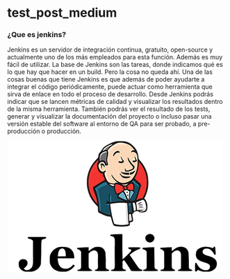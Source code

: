 # test_post_medium

### ¿Que es jenkins?

Jenkins es un servidor de integración continua, gratuito, open-source y actualmente uno de los más empleados para esta función. Además es muy fácil de utilizar.
La base de Jenkins son las tareas, donde indicamos qué es lo que hay que hacer en un build.
Pero la cosa no queda ahí. Una de las cosas buenas que tiene Jenkins es que además de poder ayudarte a integrar el código periódicamente, puede actuar como herramienta que sirva de enlace en todo el proceso de desarrollo.
Desde Jenkins podrás indicar que se lancen métricas de calidad y visualizar los resultados dentro de la misma herramienta. También podrás ver el resultado de los tests, generar y visualizar la documentación del proyecto o incluso pasar una versión estable del software al entorno de QA para ser probado, a pre-producción o producción.

![Imagen](imagenes/jenkins_logo.png)
